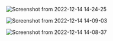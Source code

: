 ![Screenshot from 2022-12-14 14-24-25](https://user-images.githubusercontent.com/101880897/208149890-f4be1826-d4bd-49ba-b412-df7e90dc0d72.png)

![Screenshot from 2022-12-14 14-09-03](https://user-images.githubusercontent.com/101880897/208149915-cba40075-36d1-4c2b-9b0e-9ea651de56cf.png)

![Screenshot from 2022-12-14 14-08-37](https://user-images.githubusercontent.com/101880897/208149926-174bad98-5fa7-4703-bb32-666812bea54e.png)
